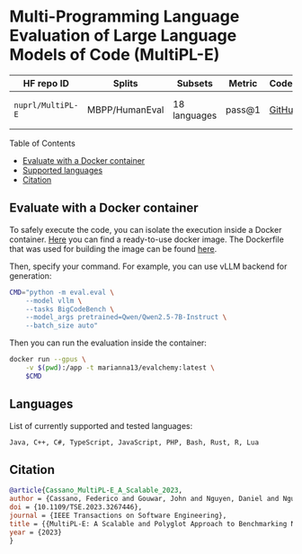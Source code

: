 # Multi-Programming Language Evaluation of Large Language Models of Code (MultiPL-E)

|HF repo ID|Splits|Subsets|Metric|Codebase|License|
|-|-|-|-|-|-|
|`nuprl/MultiPL-E`|MBPP/HumanEval|18 languages|pass@1|[GitHub](hhttps://github.com/nuprl/MultiPL-E)|[BSD 3-Clause License](https://github.com/nuprl/MultiPL-E/blob/b30e41f58ee2a5a25e2d1555881272723ce5de73/LICENSE)|

Table of Contents
- [Evaluate with a Docker container](#evaluate-with-a-docker-container)
- [Supported languages](#languages)
- [Citation](#citation)


## Evaluate with a Docker container
To safely execute the code, you can isolate the execution inside a Docker container. [Here](https://hub.docker.com/repository/docker/marianna13/evalchemy_multiple) you can find a ready-to-use docker image. The Dockerfile that was used for building the image can be found [here](docker/Dockerfile).

Then, specify your command. For example, you can use vLLM backend for generation:
```bash
CMD="python -m eval.eval \
    --model vllm \
    --tasks BigCodeBench \
    --model_args pretrained=Qwen/Qwen2.5-7B-Instruct \
    --batch_size auto"
```

Then you can run the evaluation inside the container:

```bash
docker run --gpus \
    -v $(pwd):/app -t marianna13/evalchemy:latest \
    $CMD
```

## Languages

List of currently supported and tested languages:
```
Java, C++, C#, TypeScript, JavaScript, PHP,	Bash, Rust, R, Lua
```

## Citation

```bibtex
@article{Cassano_MultiPL-E_A_Scalable_2023,
author = {Cassano, Federico and Gouwar, John and Nguyen, Daniel and Nguyen, Sydney and Phipps-Costin, Luna and Pinckney, Donald and Yee, Ming-Ho and Zi, Yangtian and Anderson, Carolyn Jane and Feldman, Molly Q and Guha, Arjun and Greenberg, Michael and Jangda, Abhinav},
doi = {10.1109/TSE.2023.3267446},
journal = {IEEE Transactions on Software Engineering},
title = {{MultiPL-E: A Scalable and Polyglot Approach to Benchmarking Neural Code Generation}},
year = {2023}
}
```
